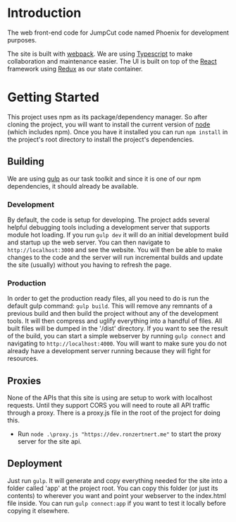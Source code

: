 # Introduction
The web front-end code for JumpCut code named Phoenix for development purposes.

The site is built with [webpack](https://webpack.github.io/). We are using [Typescript](https://www.typescriptlang.org/) to make collaboration and maintenance easier. The UI is built on top of the [React](https://facebook.github.io/react/) framework using [Redux](http://redux.js.org/) as our state container.

# Getting Started
This project uses npm as its package/dependency manager. So after cloning the project, you will want to install the current version of [node](https://nodejs.org/) (which includes npm). Once you have it installed you can run `npm install` in the project's root directory to install the project's dependencies.

## Building
We are using [gulp](http://gulpjs.com/) as our task toolkit and since it is one of our npm dependencies, it should already be available.

### Development
By default, the code is setup for developing. The project adds several helpful debugging tools including a development server that supports module hot loading. If you run `gulp dev` it will do an initial development build and startup up the web server. You can then navigate to `http://localhost:3000` and see the website. You will then be able to make changes to the code and the server will run incremental builds and update the site (usually) without you having to refresh the page.

### Production
In order to get the production ready files, all you need to do is run the default gulp command: `gulp build`. This will remove any remnants of a previous build and then build the project without any of the development tools. It will then compress and uglify everything into a handful of files. All built files will be dumped in the '/dist' directory. If you want to see the result of the build, you can start a simple webserver by running `gulp connect` and navigating to `http://localhost:4000`. You will want to make sure you do not already have a development server running because they will fight for resources.

## Proxies
None of the APIs that this site is using are setup to work with localhost requests. Until they support CORS you will need to route all API traffic through a proxy. There is a proxy.js file in the root of the project for doing this.
- Run `node .\proxy.js "https://dev.ronzertnert.me"` to start the proxy server for the site api.

## Deployment
Just run `gulp`. It will generate and copy everything needed for the site into a folder called 'app' at the project root. You can copy this folder (or just its contents) to wherever you want and point your webserver to the index.html file inside. You can run `gulp connect:app` if you want to test it locally before copying it elsewhere.
